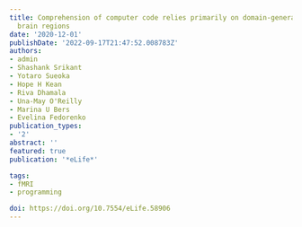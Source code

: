 ```yaml
---
title: Comprehension of computer code relies primarily on domain-general executive
  brain regions
date: '2020-12-01'
publishDate: '2022-09-17T21:47:52.008783Z'
authors:
- admin
- Shashank Srikant
- Yotaro Sueoka
- Hope H Kean
- Riva Dhamala
- Una-May O'Reilly
- Marina U Bers
- Evelina Fedorenko
publication_types:
- '2'
abstract: ''
featured: true
publication: '*eLife*'

tags:
- fMRI
- programming

doi: https://doi.org/10.7554/eLife.58906
---
```

